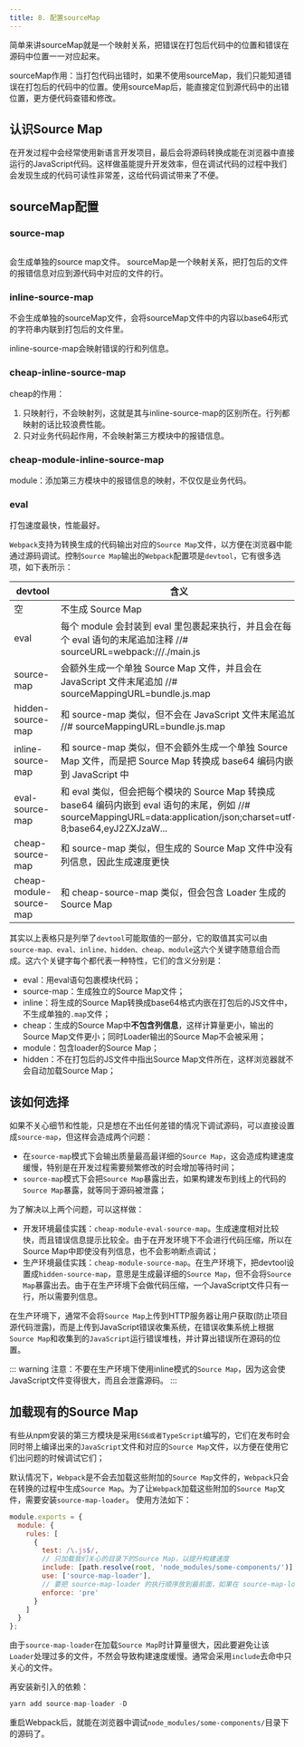 ```yaml
---
title: 8. 配置sourceMap
---
```


简单来讲sourceMap就是一个映射关系，把错误在打包后代码中的位置和错误在源码中位置一一对应起来。

sourceMap作用：当打包代码出错时，如果不使用sourceMap，我们只能知道错误在打包后的代码中的位置。使用sourceMap后，能直接定位到源代码中的出错位置，更方便代码查错和修改。

## 认识Source Map
在开发过程中会经常使用新语言开发项目，最后会将源码转换成能在浏览器中直接运行的JavaScript代码。这样做虽能提升开发效率，但在调试代码的过程中我们会发现生成的代码可读性非常差，这给代码调试带来了不便。

## sourceMap配置
### source-map
<img :src="$withBase('/webpack4/sourceMap3.png')" alt="">

会生成单独的source map文件。
sourceMap是一个映射关系，把打包后的文件的报错信息对应到源代码中对应的文件的行。
### inline-source-map
不会生成单独的sourceMap文件，会将sourceMap文件中的内容以base64形式的字符串内联到打包后的文件里。
<img :src="$withBase('/webpack4/sourceMap2.png')" alt="">

inline-source-map会映射错误的行和列信息。
### cheap-inline-source-map
cheap的作用：
1. 只映射行，不会映射列，这就是其与inline-source-map的区别所在。行列都映射的话比较浪费性能。
2. 只对业务代码起作用，不会映射第三方模块中的报错信息。

### cheap-module-inline-source-map
module：添加第三方模块中的报错信息的映射，不仅仅是业务代码。
### eval
打包速度最快，性能最好。
<img :src="$withBase('/webpack4/sourceMap3.png')" alt="">

`Webpack`支持为转换生成的代码输出对应的`Source Map`文件，以方便在浏览器中能通过源码调试。控制`Source Map`输出的`Webpack`配置项是`devtool`，它有很多选项，如下表所示：

| devtool | 含义 |
| --- | --- |
| 空 | 不生成 Source Map |
| eval | 每个 module 会封装到 eval 里包裹起来执行，并且会在每个 eval 语句的末尾追加注释 //# sourceURL=webpack:///./main.js |
| source-map | 会额外生成一个单独 Source Map 文件，并且会在 JavaScript 文件末尾追加 //# sourceMappingURL=bundle.js.map |
| hidden-source-map | 和 source-map 类似，但不会在 JavaScript 文件末尾追加 //# sourceMappingURL=bundle.js.map |
| inline-source-map | 和 source-map 类似，但不会额外生成一个单独 Source Map 文件，而是把 Source Map 转换成 base64 编码内嵌到 JavaScript 中 |
| eval-source-map | 和 eval 类似，但会把每个模块的 Source Map 转换成 base64 编码内嵌到 eval 语句的末尾，例如 //# sourceMappingURL=data:application/json;charset=utf-8;base64,eyJ2ZXJzaW... |
| cheap-source-map | 和 source-map 类似，但生成的 Source Map 文件中没有列信息，因此生成速度更快 |
| cheap-module-source-map | 和 cheap-source-map 类似，但会包含 Loader 生成的 Source Map |

其实以上表格只是列举了`devtool`可能取值的一部分，它的取值其实可以由 `source-map、eval、inline、hidden、cheap、module`这六个关键字随意组合而成。这六个关键字每个都代表一种特性，它们的含义分别是：

* eval：用eval语句包裹模块代码；
* source-map：生成独立的Source Map文件；
* inline：将生成的Source Map转换成base64格式内嵌在打包后的JS文件中，不生成单独的`.map`文件；
* cheap：生成的Source Map中**不包含列信息**，这样计算量更小，输出的Source Map文件更小；同时Loader输出的Source Map不会被采用；
* module：包含loader的Source Map；
* hidden：不在打包后的JS文件中指出Source Map文件所在，这样浏览器就不会自动加载Source Map；

## 该如何选择
如果不关心细节和性能，只是想在不出任何差错的情况下调试源码，可以直接设置成`source-map`，但这样会造成两个问题：

* 在`source-map`模式下会输出质量最高最详细的`Source Map`，这会造成构建速度缓慢，特别是在开发过程需要频繁修改的时会增加等待时间；
* `source-map`模式下会把`Source Map`暴露出去，如果构建发布到线上的代码的`Source Map`暴露，就等同于源码被泄露；

为了解决以上两个问题，可以这样做：

* 开发环境最佳实践：`cheap-module-eval-source-map`。生成速度相对比较快，而且错误信息提示比较全。由于在开发环境下不会进行代码压缩，所以在Source Map中即使没有列信息，也不会影响断点调试；
* 生产环境最佳实践：`cheap-module-source-map`。在生产环境下，把devtool设置成`hidden-source-map`，意思是生成最详细的`Source Map`，但不会将`Source Map`暴露出去。由于在生产环境下会做代码压缩，一个JavaScript文件只有一行，所以需要列信息。

在生产环境下，通常不会将`Source Map`上传到HTTP服务器让用户获取(防止项目源代码泄露)，而是上传到JavaScript错误收集系统，在错误收集系统上根据`Source Map`和收集到的`JavaScript`运行错误堆栈，并计算出错误所在源码的位置。

::: warning
注意：不要在生产环境下使用inline模式的`Source Map`，因为这会使JavaScript文件变得很大，而且会泄露源码。
:::

## 加载现有的Source Map
有些从npm安装的第三方模块是采用`ES6或者TypeScript`编写的，它们在发布时会同时带上编译出来的`JavaScript`文件和对应的`Source Map`文件，以方便在使用它们出问题的时候调试它们；

默认情况下，`Webpack`是不会去加载这些附加的`Source Map`文件的，`Webpack`只会在转换的过程中生成`Source Map`。为了让`Webpack`加载这些附加的`Source Map`文件，需要安装`source-map-loader`。 使用方法如下：
```js
module.exports = {
  module: {
    rules: [
      {
        test: /\.js$/,
        // 只加载我们关心的目录下的Source Map，以提升构建速度
        include: [path.resolve(root, 'node_modules/some-components/')],
        use: ['source-map-loader'],
        // 要把 source-map-loader 的执行顺序放到最前面，如果在 source-map-loader 之前有 Loader 转换了该 JavaScript 文件，会导致 Source Map 映射错误
        enforce: 'pre'
      }
    ]
  }
};
```
由于`source-map-loader`在加载`Source Map`时计算量很大，因此要避免让该 `Loader`处理过多的文件，不然会导致构建速度缓慢。通常会采用`include`去命中只关心的文件。

再安装新引入的依赖：
```js
yarn add source-map-loader -D
```
重启Webpack后，就能在浏览器中调试`node_modules/some-components/`目录下的源码了。